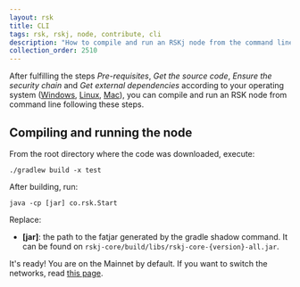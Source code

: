```yaml
---
layout: rsk
title: CLI
tags: rsk, rskj, node, contribute, cli
description: "How to compile and run an RSKj node from the command line interface."
collection_order: 2510
---
```


After fulfilling the steps *Pre-requisites*, *Get the source code*, *Ensure the security chain* and *Get external dependencies* according to your operating system ([Windows](/rsk/node/contribute/windows), [Linux](/rsk/node/contribute/linux), [Mac](/rsk/node/contribute/macos)), you can compile and run an RSK node from command line following these steps.

## Compiling and running the node

From the root directory where the code was downloaded, execute:

`./gradlew build -x test`

After building, run:

`java -cp [jar] co.rsk.Start`

Replace:

- **[jar]**: the path to the fatjar generated by the gradle shadow command. It can be found on `rskj-core/build/libs/rskj-core-{version}-all.jar`.

It's ready!
You are on the Mainnet by default. If you want to switch the networks, read [this page](/rsk/node/configure/switch-network).
